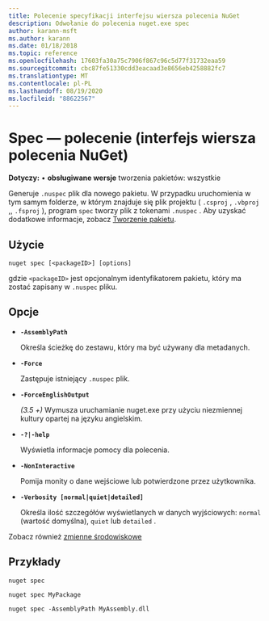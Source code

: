 ```yaml
---
title: Polecenie specyfikacji interfejsu wiersza polecenia NuGet
description: Odwołanie do polecenia nuget.exe spec
author: karann-msft
ms.author: karann
ms.date: 01/18/2018
ms.topic: reference
ms.openlocfilehash: 17603fa30a75c7906f867c96c5d77f31732eaa59
ms.sourcegitcommit: cbc87fe51330cdd3eacaad3e8656eb4258882fc7
ms.translationtype: MT
ms.contentlocale: pl-PL
ms.lasthandoff: 08/19/2020
ms.locfileid: "88622567"
---
```

# <a name="spec-command-nuget-cli"></a>Spec — polecenie (interfejs wiersza polecenia NuGet)

**Dotyczy:** &bullet; **obsługiwane wersje** tworzenia pakietów: wszystkie

Generuje `.nuspec` plik dla nowego pakietu. W przypadku uruchomienia w tym samym folderze, w którym znajduje się plik projektu ( `.csproj` , `.vbproj` ,, `.fsproj` ), program `spec` tworzy plik z tokenami `.nuspec` . Aby uzyskać dodatkowe informacje, zobacz [Tworzenie pakietu](../../create-packages/creating-a-package.md).

## <a name="usage"></a>Użycie

```cli
nuget spec [<packageID>] [options]
```

gdzie `<packageID>` jest opcjonalnym identyfikatorem pakietu, który ma zostać zapisany w `.nuspec` pliku.

## <a name="options"></a>Opcje

- **`-AssemblyPath`**

  Określa ścieżkę do zestawu, który ma być używany dla metadanych.

- **`-Force`**

  Zastępuje istniejący `.nuspec` plik.


- **`-ForceEnglishOutput`**

  *(3.5 +)* Wymusza uruchamianie nuget.exe przy użyciu niezmiennej kultury opartej na języku angielskim.

- **`-?|-help`**

  Wyświetla informacje pomocy dla polecenia.

- **`-NonInteractive`**

  Pomija monity o dane wejściowe lub potwierdzone przez użytkownika.

- **`-Verbosity [normal|quiet|detailed]`**

  Określa ilość szczegółów wyświetlanych w danych wyjściowych: `normal` (wartość domyślna), `quiet` lub `detailed` .

Zobacz również [zmienne środowiskowe](cli-ref-environment-variables.md)

## <a name="examples"></a>Przykłady

```cli
nuget spec

nuget spec MyPackage

nuget spec -AssemblyPath MyAssembly.dll
```
